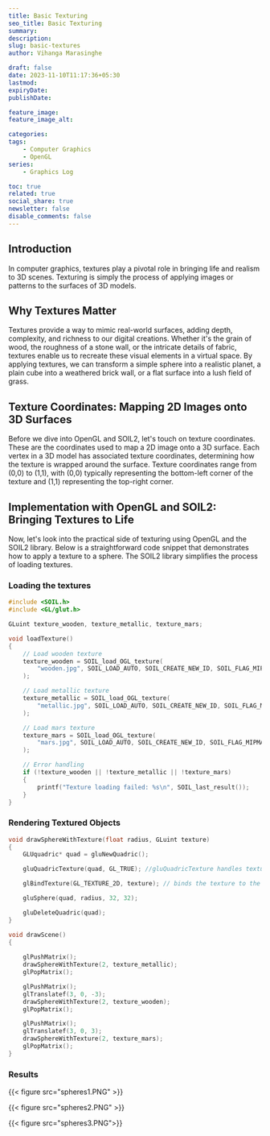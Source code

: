 ```yaml
---
title: Basic Texturing
seo_title: Basic Texturing
summary: 
description: 
slug: basic-textures
author: Vihanga Marasinghe

draft: false
date: 2023-11-10T11:17:36+05:30
lastmod: 
expiryDate: 
publishDate: 

feature_image: 
feature_image_alt: 

categories:
tags:
    - Computer Graphics
    - OpenGL
series: 
    - Graphics Log

toc: true
related: true
social_share: true
newsletter: false
disable_comments: false
---
```


## Introduction

In computer graphics, textures play a pivotal role in bringing life and realism to 3D scenes. Texturing is simply the process of applying images or patterns to the surfaces of 3D models.

## Why Textures Matter

Textures provide a way to mimic real-world surfaces, adding depth, complexity, and richness to our digital creations. Whether it's the grain of wood, the roughness of a stone wall, or the intricate details of fabric, textures enable us to recreate these visual elements in a virtual space. By applying textures, we can transform a simple sphere into a realistic planet, a plain cube into a weathered brick wall, or a flat surface into a lush field of grass.

## Texture Coordinates: Mapping 2D Images onto 3D Surfaces

Before we dive into OpenGL and SOIL2, let's touch on texture coordinates. These are the coordinates used to map a 2D image onto a 3D surface. Each vertex in a 3D model has associated texture coordinates, determining how the texture is wrapped around the surface. Texture coordinates range from (0,0) to (1,1), with (0,0) typically representing the bottom-left corner of the texture and (1,1) representing the top-right corner.

## Implementation with OpenGL and SOIL2: Bringing Textures to Life

Now, let's look into the practical side of texturing using OpenGL and the SOIL2 library. Below is a straightforward code snippet that demonstrates how to apply a texture to a sphere. The SOIL2 library simplifies the process of loading textures.

### Loading the textures

``` c++
#include <SOIL.h>
#include <GL/glut.h>

GLuint texture_wooden, texture_metallic, texture_mars;

void loadTexture()
{
    // Load wooden texture
    texture_wooden = SOIL_load_OGL_texture(
        "wooden.jpg", SOIL_LOAD_AUTO, SOIL_CREATE_NEW_ID, SOIL_FLAG_MIPMAPS | SOIL_FLAG_INVERT_Y
    );

    // Load metallic texture
    texture_metallic = SOIL_load_OGL_texture(
        "metallic.jpg", SOIL_LOAD_AUTO, SOIL_CREATE_NEW_ID, SOIL_FLAG_MIPMAPS | SOIL_FLAG_INVERT_Y
    );

    // Load mars texture
    texture_mars = SOIL_load_OGL_texture(
        "mars.jpg", SOIL_LOAD_AUTO, SOIL_CREATE_NEW_ID, SOIL_FLAG_MIPMAPS | SOIL_FLAG_INVERT_Y
    );

    // Error handling
    if (!texture_wooden || !texture_metallic || !texture_mars)
    {
        printf("Texture loading failed: %s\n", SOIL_last_result());
    }
}

```
### Rendering Textured Objects

``` c++
void drawSphereWithTexture(float radius, GLuint texture)
{
    GLUquadric* quad = gluNewQuadric();

    gluQuadricTexture(quad, GL_TRUE); //gluQuadricTexture handles texture cordinate mapping in this case ,no need of specifying them manually

    glBindTexture(GL_TEXTURE_2D, texture); // binds the texture to the object 

    gluSphere(quad, radius, 32, 32);

    gluDeleteQuadric(quad);
}

void drawScene()
{
 
    glPushMatrix();
    drawSphereWithTexture(2, texture_metallic);
    glPopMatrix();

    glPushMatrix();
    glTranslatef(3, 0, -3);
    drawSphereWithTexture(2, texture_wooden);
    glPopMatrix();

    glPushMatrix();
    glTranslatef(3, 0, 3);
    drawSphereWithTexture(2, texture_mars);
    glPopMatrix();
}

```

### Results

{{< figure src="spheres1.PNG" >}}

{{< figure src="spheres2.PNG" >}}

{{< figure src="spheres3.PNG">}}
